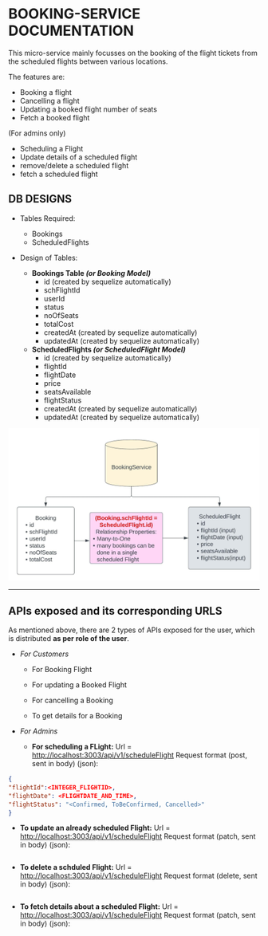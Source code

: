 # BOOKING-SERVICE DOCUMENTATION

This micro-service mainly focusses on the booking of the flight tickets from the scheduled flights between various locations.

The features are:

- Booking a flight
- Cancelling a flight
- Updating a booked flight number of seats
- Fetch a booked flight

(For admins only)

- Scheduling a Flight
- Update details of a scheduled flight
- remove/delete a scheduled flight
- fetch a scheduled flight

## DB DESIGNS

- Tables Required:
  - Bookings
  - ScheduledFlights

- Design of Tables:
  - **Bookings Table _(or Booking Model)_**
    - id (created by sequelize automatically)
    - schFlightId
    - userId
    - status
    - noOfSeats
    - totalCost
    - createdAt (created by sequelize automatically)
    - updatedAt (created by sequelize automatically)
  - **ScheduledFlights _(or ScheduledFlight Model)_**
    - id (created by sequelize automatically)
    - flightId
    - flightDate
    - price
    - seatsAvailable
    - flightStatus
    - createdAt (created by sequelize automatically)
    - updatedAt (created by sequelize automatically)

![DB Design image](/docImages/DB_Designs.jpeg)

---

## APIs exposed and its corresponding URLS

As mentioned above, there are 2 types of APIs exposed for the user, which is distributed **as per role of the user**.

- _For Customers_

  - For Booking Flight

  - For updating a Booked Flight

  - For cancelling a Booking

  - To get details for a Booking

- _For Admins_

  - **For scheduling a FLight:**
 Url = <http://localhost:3003/api/v1/scheduleFlight>
 Request format (post, sent in body) (json):

 ```json
 {
 "flightId":<INTEGER_FLIGHTID>,
 "flightDate": <FLIGHTDATE_AND_TIME>,
 "flightStatus": "<Confirmed, ToBeConfirmed, Cancelled>"
 }
 ```

- **To update an already scheduled Flight:**
 Url = <http://localhost:3003/api/v1/scheduleFlight>
 Request format (patch, sent in body) (json):

 ```json
 ```

- **To delete a schduled Flight:**
 Url = <http://localhost:3003/api/v1/scheduleFlight>
 Request format (delete, sent in body) (json):

 ```json
 ```

- **To fetch details about a scheduled Flight:**
 Url = <http://localhost:3003/api/v1/scheduleFlight>
 Request format (patch, sent in body) (json):

 ```json
 ```
